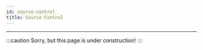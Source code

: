 ```yaml
---
id: source-control
title: Source Control
---
```


---------------

:::caution
Sorry, but this page is under construction!
:::